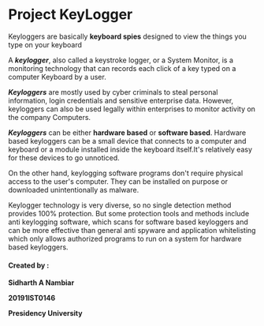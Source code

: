 # Project KeyLogger

Keyloggers are basically **keyboard spies** designed to view the things you type on your keyboard

A __*keylogger*__, also called a keystroke logger,
or a System Monitor, is a monitoring technology that can
records each click of a key typed on a computer
Keyboard by a user.


__*Keyloggers*__ are mostly used by cyber criminals to
steal personal information, login credentials and sensitive
enterprise data. However, keyloggers can also be used
legally within enterprises to monitor activity on the company
Computers.

__*Keyloggers*__ can be either **hardware based** or
**software based**. Hardware based keyloggers can be a small
device that connects to a computer and keyboard or a module
installed inside the keyboard itself.It's relatively easy for these devices to go
unnoticed. 

On the other hand, keylogging software programs
don't require physical access to the user's computer. They
can be installed on purpose or downloaded unintentionally as
malware. 

Keylogger technology is very diverse, so no single detection method provides 100% protection.
But some protection tools and methods include anti keylogging
software, which scans for software based keyloggers and can
be more effective than general anti spyware and application whitelisting which only allows authorized programs to run on a system for hardware
based keyloggers. 





#### Created by :

**Sidharth A Nambiar**

**20191IST0146**

**Presidency University** 



  

